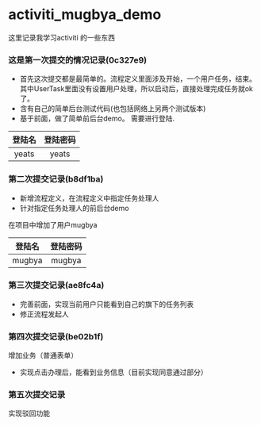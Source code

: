 activiti_mugbya_demo
====================

这里记录我学习activiti 的一些东西

### 这是第一次提交的情况记录(0c327e9)  

- 首先这次提交都是最简单的。流程定义里面涉及开始，一个用户任务，结束。其中UserTask里面没有设置用户处理，所以启动后，直接处理完成任务就ok了。
- 含有自己的简单后台测试代码(也包括网络上另两个测试版本)
- 基于前面，做了简单前后台demo。 需要进行登陆.

 
|登陆名| 登陆密码 |
|:-----:|:-------:|
|  yeats   |   yeats    |

 
### 第二次提交记录(b8df1ba)

- 新增流程定义，在流程定义中指定任务处理人
- 针对指定任务处理人的前后台demo

在项目中增加了用户mugbya 


|登陆名| 登陆密码 |
|:-----:|:-------:|
|  mugbya |   mugbya  |


### 第三次提交记录(ae8fc4a)

- 完善前面，实现当前用户只能看到自己的旗下的任务列表
- 修正流程发起人


### 第四次提交记录(be02b1f)

 增加业务（普通表单）

- 实现点击办理后，能看到业务信息（目前实现同意通过部分）


### 第五次提交记录

 实现驳回功能




